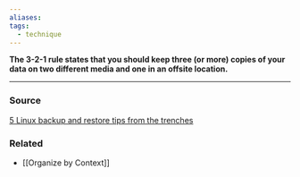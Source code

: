 ```yaml
---
aliases: 
tags:
  - technique
---
```

**The 3-2-1 rule states that you should keep three (or more) copies of your data on two different media and one in an offsite location.**

---

### Source

[5 Linux backup and restore tips from the trenches](https://www.redhat.com/sysadmin/5-backup-tips)

### Related
- [[Organize by Context]]